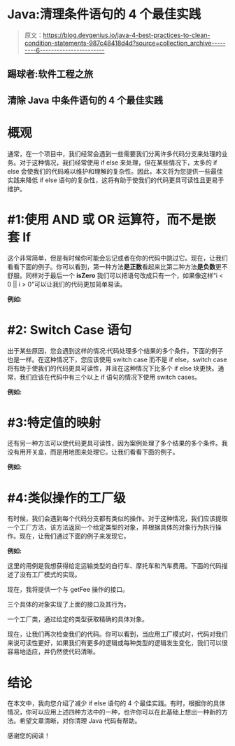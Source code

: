 # Java:清理条件语句的 4 个最佳实践

> 原文：<https://blog.devgenius.io/java-4-best-practices-to-clean-condition-statements-987c48418d4d?source=collection_archive---------6----------------------->

## 踢球者:软件工程之旅

## 清除 Java 中条件语句的 4 个最佳实践

# 概观

通常，在一个项目中，我们经常会遇到一些需要我们分离许多代码分支来处理的业务。对于这种情况，我们经常使用 if else 来处理，但在某些情况下，太多的 if else 会使我们的代码难以维护和理解的复杂性。因此，本文将为您提供一些最佳实践来降低 if else 语句的复杂性，这将有助于使我们的代码更具可读性且更易于维护。

# #1:使用 AND 或 OR 运算符，而不是嵌套 If

这个非常简单，但是有时候你可能会忘记或者在你的代码中跳过它。现在，让我们看看下面的例子。你可以看到，第一种方法**是正数**看起来比第二种方法**是负数**更不舒服。同样对于最后一个 **isZero** 我们可以把语句改成只有一个，如果像这样“i < 0 || i > 0”可以让我们的代码更加简单易读。

**例如:**

# #2: Switch Case 语句

出于某些原因，您会遇到这样的情况:代码处理多个结果的多个条件。下面的例子也是一样。在这种情况下，您应该使用 switch case 而不是 if else，switch case 将有助于使我们的代码更具可读性，并且在这种情况下比多个 if else 块更快。通常，我们应该在代码中有三个以上 if 语句的情况下使用 switch cases。

**例如:**

# #3:特定值的映射

还有另一种方法可以使代码更具可读性，因为案例处理了多个结果的多个条件。我没有用开关盒，而是用地图来处理它。让我们看看下面的例子。

**例如:**

# #4:类似操作的工厂级

有时候，我们会遇到每个代码分支都有类似的操作。对于这种情况，我们应该提取一个工厂方法，该方法返回一个给定类型的对象，并根据具体的对象行为执行操作。现在，让我们通过下面的例子来发现它。

**例如:**

这里的用例是我想获得给定运输类型的自行车、摩托车和汽车费用。下面的代码描述了没有工厂模式的实现。

现在，我将提供一个与 getFee 操作的接口。

三个具体的对象实现了上面的接口及其行为。

一个工厂类，通过给定的类型获取精确的具体对象。

现在，让我们再次检查我们的代码。你可以看到，当应用工厂模式时，代码对我们来说可读性更好，如果我们有更多的逻辑或每种类型的逻辑发生变化，我们可以很容易地适应，并仍然使代码清晰。

# 结论

在本文中，我向您介绍了减少 if else 语句的 4 个最佳实践。有时，根据你的具体情况，你可以应用上述四种方法中的一种，也许你可以在此基础上想出一种新的方法。希望文章清晰，对你清理 Java 代码有帮助。

感谢您的阅读！